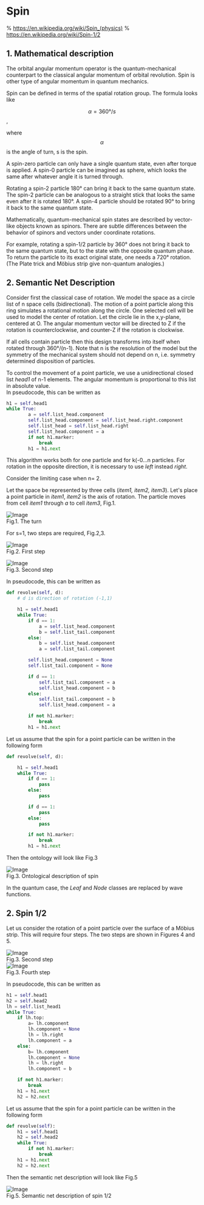 # Spin
% https://en.wikipedia.org/wiki/Spin_(physics)
% https://en.wikipedia.org/wiki/Spin-1/2

## 1. Mathematical description
The orbital angular momentum operator is the quantum-mechanical counterpart to the classical angular momentum of orbital revolution.
Spin is other type of angular momentum in quantum mechanics.  

Spin can be defined in terms of the spatial rotation group. The formula looks like  

$$\alpha = 360°/s$$,  

where $$\alpha$$ is the angle of turn, s is the spin.

A spin-zero particle can only have a single quantum state, even after torque is applied. A spin-0 particle can be imagined as sphere, which looks the same after whatever angle it is turned through.

Rotating a spin-2 particle 180° can bring it back to the same quantum state. The spin-2 particle can be analogous to a straight stick that looks the same even after it is rotated 180°.
A spin-4 particle should be rotated 90° to bring it back to the same quantum state.

Mathematically, quantum-mechanical spin states are described by vector-like objects known as spinors. There are subtle differences between the behavior of spinors and vectors under coordinate rotations.

For example, rotating a spin-1/2 particle by 360° does not bring it back to the same quantum state, but to the state with the opposite quantum phase. To return the particle to its exact original state, one needs a 720° rotation. (The Plate trick and Möbius strip give non-quantum analogies.)  

## 2. Semantic Net Description  

Consider first the classical case of rotation. We model the space as a circle list  of n space  cells (bidirectional). The motion of a point particle along this ring simulates a rotational motion along the circle. One selected cell will be used to model the center of rotation. Let the circle lie in the x,y-plane, centered at O. The angular momentum vector will be directed to Z if the rotation is counterclockwise, and counter-Z if the rotation is clockwise.  

If all cells contain particle then this design transforms into itself when rotated through 360°/(n-1). Note that n is the resolution of the model but the symmetry of the mechanical system should not depend on n, i.e. symmetry determined disposition of particles.   

To control the movement of a point particle, we use a unidirectional closed list *head1* of n-1 elements. The angular momentum is proportional to this list in absolute value.  
In pseudocode, this can be written as  
``` python
h1 = self.head1
while True:
        a = self.list_head.component
        self.list_head.component = self.list_head.right.component
        self.list_head = self.list_head.right
        self.list_head.component = a
        if not h1.marker:
            break
        h1 = h1.next

```
This algorithm works both for one particle and for k(-0...n particles. For rotation in the opposite direction, it is necessary to use *left* instead *right*.

Consider the limiting case when n= 2.

Let the space be represented by three cells (*item1, item2, item3*). Let's place a point particle in *item1*, *item2* is the axis of rotation. The particle moves from cell *item1* through *a* to cell *item3*, Fig.1.  

![Image](spin_turn.png)  
Fig.1. The turn  

For s=1, two steps are required, Fig.2,3.   

![Image](spin_cd1.png)  
Fig.2. First step  

![Image](spin_cd2.png)  
Fig.3. Second step  

In pseudocode, this can be written as  
``` python
def revolve(self, d):
    # d is direction of rotation (-1,1)

    h1 = self.head1
    while True:
        if d == 1:
            a = self.list_head.component
            b = self.list_tail.component
        else:
            b = self.list_head.component
            a = self.list_tail.component

        self.list_head.component = None
        self.list_tail.component = None

        if d == 1:
            self.list_tail.component = a
            self.list_head.component = b
        else:
            self.list_tail.component = b
            self.list_head.component = a

        if not h1.marker:
            break
        h1 = h1.next

```  
Let us assume that the spin for a point particle can be written in the following form  
``` python
def revolve(self, d):

    h1 = self.head1
    while True:
        if d == 1:
            pass
        else:
            pass

        if d == 1:
            pass
        else:
            pass

        if not h1.marker:
            break
        h1 = h1.next
```  
Then the ontology will look like Fig.3  

![Image](spin_classes.png)  
Fig.3. Ontological description of spin  

In the quantum case, the *Leaf* and *Node* classes are replaced by wave functions.  

## 2. Spin 1/2
Let us consider the rotation of a point particle over the surface of a Möbius strip. This will require four steps. The two steps are shown in Figures 4 and 5.

![Image](spin_half1.png)  
Fig.3. Second step  
![Image](spin_half2.png)  
Fig.3. Fourth step  

In pseudocode, this can be written as  
``` python
h1 = self.head1
h2 = self.head2
lh = self.list_head1
while True:
    if lh.top:
        a= lh.component
        lh.component = None
        lh = lh.right
        lh.component = a
    else:
        b= lh.component
        lh.component = None
        lh = lh.right
        lh.component = b

    if not h1.marker:
        break
    h1 = h1.next
    h2 = h2.next

```  
Let us assume that the spin for a point particle can be written in the following form  
``` python  
def revolve(self):
    h1 = self.head1
    h2 = self.head2
    while True:
        if not h1.marker:
            break
    h1 = h1.next
    h2 = h2.next
```  
Then the semantic net description will look like Fig.5  

![Image](spin_half3.png)  
Fig.5. Semantic net description of spin 1/2
